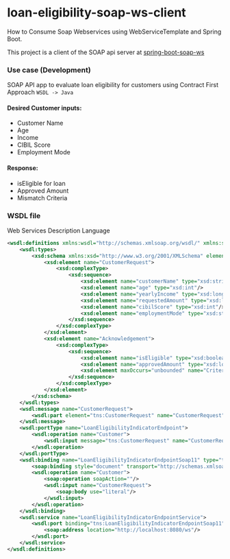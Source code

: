 # loan-eligibility-soap-ws-client

How to Consume Soap Webservices using WebServiceTemplate and Spring Boot.

This project is a client of the SOAP api server at [spring-boot-soap-ws](https://github.com/bruce-mig/spring-boot-soap-ws)

### Use case (Development)

SOAP API app to evaluate loan eligibility for customers using Contract First Approach `WSDL -> Java`

#### Desired Customer inputs:
- Customer Name
- Age
- Income
- CIBIL Score
- Employment Mode


#### Response:
- isEligible for loan
- Approved Amount
- Mismatch Criteria


[//]: # (### Eligible Case)

[//]: # (![eligible]&#40;success-case.png&#41;)

[//]: # (## Non Eligible Case)

[//]: # (![non-eligible]&#40;failure-case.png&#41;)


### WSDL file

Web Services Description Language

```xml
<wsdl:definitions xmlns:wsdl="http://schemas.xmlsoap.org/wsdl/" xmlns:sch="http://www.github.com/bruce_mig/spring_boot_soap_ws/loan_ligibility" xmlns:soap="http://schemas.xmlsoap.org/wsdl/soap/" xmlns:tns="http://www.github.com/bruce_mig/spring_boot_soap_ws/loan_ligibility" targetNamespace="http://www.github.com/bruce_mig/spring_boot_soap_ws/loan_ligibility">
    <wsdl:types>
        <xsd:schema xmlns:xsd="http://www.w3.org/2001/XMLSchema" elementFormDefault="qualified" targetNamespace="http://www.github.com/bruce_mig/spring_boot_soap_ws/loan_ligibility">
            <xsd:element name="CustomerRequest">
                <xsd:complexType>
                    <xsd:sequence>
                        <xsd:element name="customerName" type="xsd:string"/>
                        <xsd:element name="age" type="xsd:int"/>
                        <xsd:element name="yearlyIncome" type="xsd:long"/>
                        <xsd:element name="requestedAmount" type="xsd:long"/>
                        <xsd:element name="cibilScore" type="xsd:int"/>
                        <xsd:element name="employmentMode" type="xsd:string"/>
                    </xsd:sequence>
                </xsd:complexType>
            </xsd:element>
            <xsd:element name="Acknowledgement">
                <xsd:complexType>
                    <xsd:sequence>
                        <xsd:element name="isEligible" type="xsd:boolean"/>
                        <xsd:element name="approvedAmount" type="xsd:long"/>
                        <xsd:element maxOccurs="unbounded" name="CriteriaMismatch" type="xsd:string"/>
                    </xsd:sequence>
                </xsd:complexType>
            </xsd:element>
        </xsd:schema>
    </wsdl:types>
    <wsdl:message name="CustomerRequest">
        <wsdl:part element="tns:CustomerRequest" name="CustomerRequest"> </wsdl:part>
    </wsdl:message>
    <wsdl:portType name="LoanEligibilityIndicatorEndpoint">
        <wsdl:operation name="Customer">
            <wsdl:input message="tns:CustomerRequest" name="CustomerRequest"> </wsdl:input>
        </wsdl:operation>
    </wsdl:portType>
    <wsdl:binding name="LoanEligibilityIndicatorEndpointSoap11" type="tns:LoanEligibilityIndicatorEndpoint">
        <soap:binding style="document" transport="http://schemas.xmlsoap.org/soap/http"/>
        <wsdl:operation name="Customer">
            <soap:operation soapAction=""/>
            <wsdl:input name="CustomerRequest">
                <soap:body use="literal"/>
            </wsdl:input>
        </wsdl:operation>
    </wsdl:binding>
    <wsdl:service name="LoanEligibilityIndicatorEndpointService">
        <wsdl:port binding="tns:LoanEligibilityIndicatorEndpointSoap11" name="LoanEligibilityIndicatorEndpointSoap11">
            <soap:address location="http://localhost:8080/ws"/>
        </wsdl:port>
    </wsdl:service>
</wsdl:definitions>

```